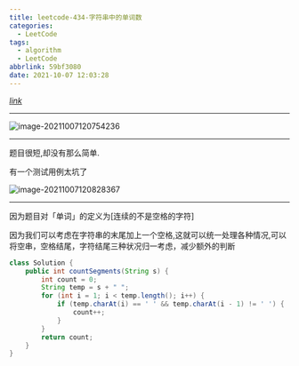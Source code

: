 ```yaml
---
title: leetcode-434-字符串中的单词数
categories:
  - LeetCode
tags:
  - algorithm
  - LeetCode
abbrlink: 59bf3080
date: 2021-10-07 12:03:28
---
```


[$link$](https://leetcode-cn.com/problems/number-of-segments-in-a-string/)

<hr/>

![image-20211007120754236](https://gitee.com/cao_ziqiang/img/raw/master/20211007120754.png)

<hr/>

题目很短,却没有那么简单.

有一个测试用例太坑了

![image-20211007120828367](https://gitee.com/cao_ziqiang/img/raw/master/20211007120828.png)

<hr/>

因为题目对「单词」的定义为[连续的不是空格的字符]

因为我们可以考虑在字符串的末尾加上一个空格,这就可以统一处理各种情况,可以将空串，空格结尾，字符结尾三种状况归一考虑，减少额外的判断

```java
class Solution {
    public int countSegments(String s) {
        int count = 0;
        String temp = s + " ";
        for (int i = 1; i < temp.length(); i++) {
            if (temp.charAt(i) == ' ' && temp.charAt(i - 1) != ' ') {
                count++;
            }
        }
        return count;
    }
}
```

